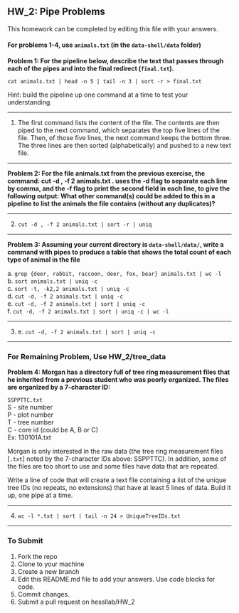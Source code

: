 
## HW_2: Pipe Problems  
This homework can be completed by editing this file with your answers.

#### For problems 1-4, use `animals.txt` (in the `data-shell/data` folder)  

__Problem 1: For the pipeline below, describe the text that passes through each of the pipes and into the final redirect (`final.txt`).__

`cat animals.txt | head -n 5 | tail -n 3 | sort -r > final.txt`

Hint: build the pipeline up one command at a time to test your understanding.

-------------
1. The first command lists the content of the file. The contents are then piped to the next command, which separates the top five lines of the file. Then, of those five lines, the next command keeps the bottom three. The three lines are then sorted (alphabetically) and pushed to a new text file. 

-------------


__Problem 2: For the file animals.txt from the previous exercise, the command: cut -d , -f 2 animals.txt . uses the -d flag to separate each line by comma, and the -f flag to print the second field in each line, to give the following output:
What other command(s) could be added to this in a pipeline to list the animals the file contains (without any duplicates)?__

-------------
2. `cut -d , -f 2 animals.txt | sort -r | uniq` 

-------------

__Problem 3: Assuming your current directory is `data-shell/data/`, write a command with pipes to produce a table that shows the total count of each type of animal in the file__

a.	`grep {deer, rabbit, raccoon, deer, fox, bear} animals.txt | wc -l`  
b.	`sort animals.txt | uniq -c`  
c.	`sort -t, -k2,2 animals.txt | uniq -c`  
d.	`cut -d, -f 2 animals.txt | uniq -c`  
e.	`cut -d, -f 2 animals.txt | sort | uniq -c`  
f.	`cut -d, -f 2 animals.txt | sort | uniq -c | wc -l`  

-------------
3. e. `cut -d, -f 2 animals.txt | sort | uniq -c`

-------------

### For Remaining Problem, Use HW_2/tree_data  

__Problem 4: Morgan has a directory full of tree ring measurement files that he inherited from a previous student who was poorly organized. The files are organized by a 7-character ID:__

`SSPPTTC.txt`  
S - site number  
P - plot number  
T - tree number  
C - core id (could be A, B or C)  
Ex: 130101A.txt  

Morgan is only interested in the raw data (the tree ring measurement files [`.txt`] noted by the 7-character IDs above: SSPPTTC). In addition, some of the files are too short to use and some files have data that are repeated. 

Write a line of code that will create a text file containing a list of the unique tree IDs (no repeats, no extensions) that have at least 5 lines of data. Build it up, one pipe at a time.

-------------
4. `wc -l *.txt | sort | tail -n 24 > UniqueTreeIDs.txt`

-------------




### To Submit
1) Fork the repo
2) Clone to your machine
3) Create a new branch
4) Edit this README.md file to add your answers.  Use code blocks for code.
5) Commit changes.
6) Submit a pull request on hessllab/HW_2

